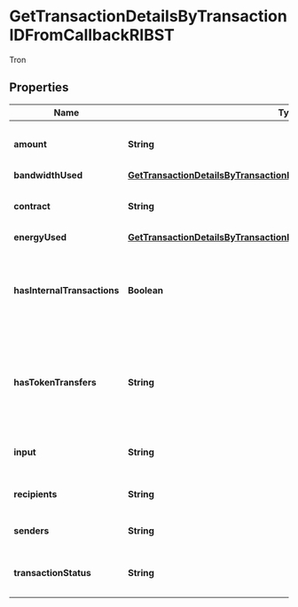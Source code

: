 

# GetTransactionDetailsByTransactionIDFromCallbackRIBST

Tron

## Properties

| Name | Type | Description | Notes |
|------------ | ------------- | ------------- | -------------|
|**amount** | **String** | Defines the amount of the transaction. |  |
|**bandwidthUsed** | [**GetTransactionDetailsByTransactionIDFromCallbackRIBSTBandwidthUsed**](GetTransactionDetailsByTransactionIDFromCallbackRIBSTBandwidthUsed.md) |  |  |
|**contract** | **String** | Represents the specific transaction contract. |  |
|**energyUsed** | [**GetTransactionDetailsByTransactionIDFromCallbackRIBSTEnergyUsed**](GetTransactionDetailsByTransactionIDFromCallbackRIBSTEnergyUsed.md) |  |  |
|**hasInternalTransactions** | **Boolean** | Defines if the transaction includes internal transactions (true) or not (false). |  |
|**hasTokenTransfers** | **String** | Defines if the transaction includes token transfers (true) or not (false). |  |
|**input** | **String** | Represents the transaction&#39;s input value. |  |
|**recipients** | **String** | Represents the recipient address. |  |
|**senders** | **String** | Represents the sender address. |  |
|**transactionStatus** | **String** | Represents the status of this transaction. |  |



